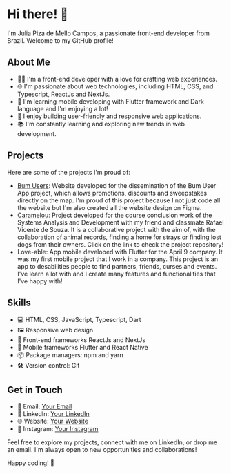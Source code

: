 # Hi there! 👋

I'm Julia Piza de Mello Campos, a passionate front-end developer from Brazil. Welcome to my GitHub profile!

## About Me

- 👨‍💻 I'm a front-end developer with a love for crafting web experiences.
- 🌐 I'm passionate about web technologies, including HTML, CSS, and Typescript, ReactJs and NextJs.
- 🌱 I'm learning mobile developing with Flutter framework and Dark language and I'm enjoying a lot!
- 🚀 I enjoy building user-friendly and responsive web applications.
- 📚 I'm constantly learning and exploring new trends in web development.

## Projects

Here are some of the projects I'm proud of:

- [Bum Users](https://www.bumusers.com): Website developed for the dissemination of the Bum User App project, which allows promotions, discounts and sweepstakes directly on the map. I'm proud of this project because I not just code all the website but I'm also created all the website design on Figma. 
- [Caramelou](https://github.com/Juliamello8/app-caramelou): Project developed for the course conclusion work of the Systems Analysis and Development with my friend and classmate Rafael Vicente de Souza. It is a collaborative project with the aim of, with the collaboration of animal records, finding a home for strays or finding lost dogs from their owners. Click on the link to check the project repository!
- Love-able: App mobile developed with Flutter for the April 9 company. It was my first mobile project that I work in a company. This project is an app to desabilities people to find partners, friends, curses and events. I've learn a lot with and I create many features and functionalities that I've happy with!

## Skills

- 💻 HTML, CSS, JavaScript, Typescript, Dart
- 🖼️ Responsive web design
- 🚀 Front-end frameworks ReactJs and NextJs
- 🚀 Mobile frameworks Flutter and React Native
- 📦 Package managers: npm and yarn
- 🛠️ Version control: Git

## Get in Touch

- 📧 Email: [Your Email](mailto:juliainline@gmail.com)
- 🔗 LinkedIn: [Your LinkedIn](https://www.linkedin.com/in/julia-mello/)
- 🌐 Website: [Your Website](https://j-mello.com)
- 📸 Instagram: [Your Instagram](https://www.instagram.com/xumello)

Feel free to explore my projects, connect with me on LinkedIn, or drop me an email. I'm always open to new opportunities and collaborations!

Happy coding! 🚀
